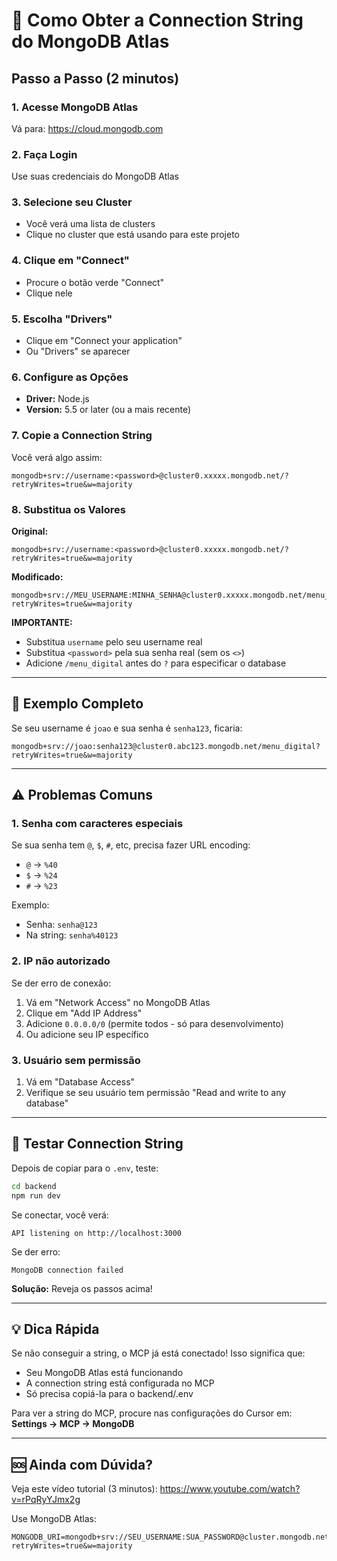 # 🔗 Como Obter a Connection String do MongoDB Atlas

## Passo a Passo (2 minutos)

### 1. Acesse MongoDB Atlas
Vá para: https://cloud.mongodb.com

### 2. Faça Login
Use suas credenciais do MongoDB Atlas

### 3. Selecione seu Cluster
- Você verá uma lista de clusters
- Clique no cluster que está usando para este projeto

### 4. Clique em "Connect"
- Procure o botão verde "Connect"
- Clique nele

### 5. Escolha "Drivers"
- Clique em "Connect your application"
- Ou "Drivers" se aparecer

### 6. Configure as Opções
- **Driver:** Node.js
- **Version:** 5.5 or later (ou a mais recente)

### 7. Copie a Connection String
Você verá algo assim:
```
mongodb+srv://username:<password>@cluster0.xxxxx.mongodb.net/?retryWrites=true&w=majority
```

### 8. Substitua os Valores

**Original:**
```
mongodb+srv://username:<password>@cluster0.xxxxx.mongodb.net/?retryWrites=true&w=majority
```

**Modificado:**
```
mongodb+srv://MEU_USERNAME:MINHA_SENHA@cluster0.xxxxx.mongodb.net/menu_digital?retryWrites=true&w=majority
```

**IMPORTANTE:**
- Substitua `username` pelo seu username real
- Substitua `<password>` pela sua senha real (sem os `<>`)
- Adicione `/menu_digital` antes do `?` para especificar o database

---

## 📝 Exemplo Completo

Se seu username é `joao` e sua senha é `senha123`, ficaria:

```
mongodb+srv://joao:senha123@cluster0.abc123.mongodb.net/menu_digital?retryWrites=true&w=majority
```

---

## ⚠️ Problemas Comuns

### 1. Senha com caracteres especiais
Se sua senha tem `@`, `$`, `#`, etc, precisa fazer URL encoding:
- `@` → `%40`
- `$` → `%24`
- `#` → `%23`

Exemplo:
- Senha: `senha@123`
- Na string: `senha%40123`

### 2. IP não autorizado
Se der erro de conexão:
1. Vá em "Network Access" no MongoDB Atlas
2. Clique em "Add IP Address"
3. Adicione `0.0.0.0/0` (permite todos - só para desenvolvimento)
4. Ou adicione seu IP específico

### 3. Usuário sem permissão
1. Vá em "Database Access"
2. Verifique se seu usuário tem permissão "Read and write to any database"

---

## 🧪 Testar Connection String

Depois de copiar para o `.env`, teste:

```bash
cd backend
npm run dev
```

Se conectar, você verá:
```
API listening on http://localhost:3000
```

Se der erro:
```
MongoDB connection failed
```

**Solução:** Reveja os passos acima!

---

## 💡 Dica Rápida

Se não conseguir a string, o MCP já está conectado! Isso significa que:
- Seu MongoDB Atlas está funcionando
- A connection string está configurada no MCP
- Só precisa copiá-la para o backend/.env

Para ver a string do MCP, procure nas configurações do Cursor em:
**Settings → MCP → MongoDB**

---

## 🆘 Ainda com Dúvida?

Veja este vídeo tutorial (3 minutos):
https://www.youtube.com/watch?v=rPqRyYJmx2g

Use MongoDB Atlas:
```env
MONGODB_URI=mongodb+srv://SEU_USERNAME:SUA_PASSWORD@cluster.mongodb.net/menu_digital?retryWrites=true&w=majority
```


